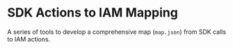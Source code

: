# SDK Actions to IAM Mapping

A series of tools to develop a comprehensive map (`map.json`) from SDK calls to IAM actions.